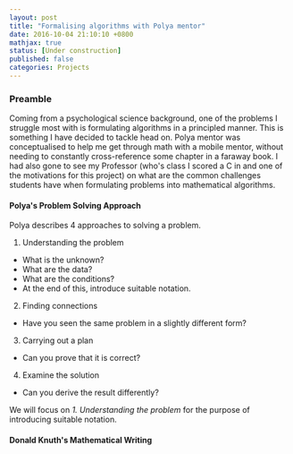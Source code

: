 ```yaml
---
layout: post
title: "Formalising algorithms with Polya mentor"
date: 2016-10-04 21:10:10 +0800
mathjax: true
status: [Under construction]
published: false
categories: Projects
---
```


### Preamble
Coming from a psychological science background, one of the problems I
struggle most with is formulating algorithms in a principled manner.
This is something I have decided to tackle head on. Polya mentor was 
conceptualised to help me get through math with a mobile mentor, without 
needing to constantly cross-reference some chapter in a faraway book. I had 
also gone to see my Professor (who's class I scored a C in and one of the motivations
for this project) on what are the common challenges students have when formulating 
problems into mathematical algorithms.

#### Polya's Problem Solving Approach
Polya describes 4 approaches to solving a problem. 
1. Understanding the problem
- What is the unknown? 
- What are the data? 
- What are the conditions?  
- At the end of this, introduce suitable notation.

2. Finding connections 
- Have you seen the same problem in a slightly different form?

3. Carrying out a plan 
- Can you prove that it is correct?

4. Examine the solution 
- Can you derive the result differently?

We will focus on *1. Understanding the problem* for the purpose of introducing suitable notation.

#### Donald Knuth's Mathematical Writing

